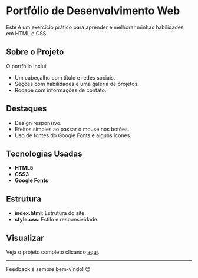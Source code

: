 # Portfólio de Desenvolvimento Web

Este é um exercício prático para aprender e melhorar minhas habilidades em HTML e CSS.

## Sobre o Projeto
O portfólio inclui:
- Um cabeçalho com título e redes sociais.
- Seções com habilidades e uma galeria de projetos.
- Rodapé com informações de contato.

## Destaques
- Design responsivo.
- Efeitos simples ao passar o mouse nos botões.
- Uso de fontes do Google Fonts e alguns ícones.

## Tecnologias Usadas
- **HTML5**
- **CSS3**
- **Google Fonts**

## Estrutura
- **index.html**: Estrutura do site.
- **style.css**: Estilo e responsividade.

## Visualizar
Veja o projeto completo clicando [aqui]("https://gitgabcode.github.io/mini-projetos-web/exercicio-portfolio/").

---

Feedback é sempre bem-vindo! 😊
